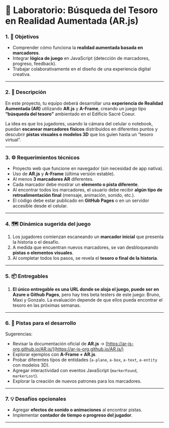 # 🧭 Laboratorio: Búsqueda del Tesoro en Realidad Aumentada (AR.js)

### 1. 🧠 Objetivos

- Comprender cómo funciona la **realidad aumentada basada en marcadores**.
- Integrar **lógica de juego** en JavaScript (detección de marcadores, progreso, feedback).
- Trabajar colaborativamente en el diseño de una experiencia digital creativa.

---

### 2. 🎯 Descripción

En este proyecto, tu equipo deberá desarrollar una **experiencia de Realidad Aumentada (AR)** utilizando **AR.js** y **A-Frame**, creando un juego tipo **“búsqueda del tesoro”** ambientado en el Edificio Sacré Coeur.

La idea es que los jugadores, usando la cámara del celular o notebook, puedan **escanear marcadores físicos** distribuidos en diferentes puntos y descubrir **pistas visuales o modelos 3D** que los guíen hasta un “tesoro virtual”.

---

### 3. ⚙️ Requerimientos técnicos

- Proyecto web que funcione en navegador (sin necesidad de app nativa).
- Uso de **AR.js** y **A-Frame** (última versión estable).
- Al menos **3 marcadores AR** diferentes.
- Cada marcador debe mostrar un **elemento o pista diferente**.
- Al encontrar todos los marcadores, el usuario debe recibir **algún tipo de retroalimentación final** (mensaje, animación, sonido, etc.).
- El código debe estar publicado en **GitHub Pages** o en un servidor accesible desde el celular.

---

### 4. 🗺️ Dinámica sugerida del juego

1. Los jugadores comienzan escaneando un **marcador inicial** que presenta la historia o el desafío.  
2. A medida que encuentran nuevos marcadores, se van desbloqueando **pistas o elementos visuales**.  
3. Al completar todos los pasos, se revela el **tesoro o final de la historia**.  

---

### 5. 📦 Entregables

1. **El único entregable es una URL donde se aloja el juego, puede ser en Azure o Github Pages**, pero hay tres beta testers de este juego: Bruno, Maxi y Gonzalo. La evaluación depende de que ellos pueda encontrar el tesoro en las próximas semanas.

---

### 6. 🧩 Pistas para el desarrollo

Sugerencias:
- Revisar la documentación oficial de **AR.js** → [https://ar-js-org.github.io/AR.js/](https://ar-js-org.github.io/AR.js/)
- Explorar ejemplos con **A-Frame + AR.js**.
- Probar diferentes tipos de entidades (`a-plane`, `a-box`, `a-text`, `a-entity` con modelos 3D).
- Agregar interactividad con eventos JavaScript (`markerFound`, `markerLost`).
- Explorar la creación de nuevos patrones para los marcadores.

---


### 7. 💡 Desafíos opcionales

- Agregar **efectos de sonido o animaciones** al encontrar pistas.
- Implementar **contador de tiempo o progreso del jugador**.

---

